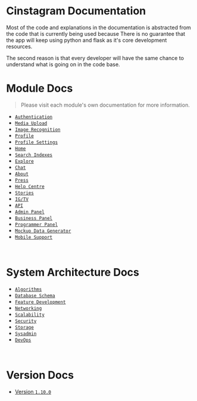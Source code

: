 # Cinstagram Documentation

Most of the code and explanations in the documentation is abstracted from the code that is currently being used because There is no guarantee that the app will keep using python and flask as it's core development resources.

The second reason is that every developer will have the same chance to understand what is going on in the code base.

# Module Docs

> Please visit each module's own documentation for more information.

- [`Authentication`](./module_docs/authentication.md)
- [`Media Upload`](./module_docs/media_upload.md)
- [`Image Recognition`](./module_docs/image_recognition.md)
- [`Profile`](./module_docs/profile.md)
- [`Profile Settings`](./module_docs/profile_settings.md)
- [`Home`](./module_docs/home.md)
- [`Search Indexes`](./module_docs/search_indexes.md)
- [`Explore`](./module_docs/expolore.md)
- [`Chat`](./module_docs/chat.md)
- [`About`](./module_docs/about.md)
- [`Press`](./module_docs/press.md)
- [`Help Centre`](./module_docs/help_centre.md)
- [`Stories`](./module_docs/stories.md)
- [`IG/TV`](./module_docs/IG_TV.md)
- [`API`](./module_docs/api.md)
- [`Admin Panel`](./module_docs/admin_panel.md)
- [`Business Panel`](./module_docs/business_panel.md)
- [`Programmer Panel`](./module_docs/programmer_panel.md)
- [`Mockup Data Generator`](./module_docs/data_mockup_generator.md)
- [`Mobile Support`](./module_docs/mobile.md)

<br>

# System Architecture Docs

- [`Algorithms`](./)
- [`Database Schema`](./)
- [`Feature Development`](./)
- [`Networking`](./)
- [`Scalability`](./)
- [`Security`](./)
- [`Storage`](./)
- [`Sysadmin`](./)
- [`DevOps`](./)

<br>

# Version Docs

- [Version `1.10.0`](./)
